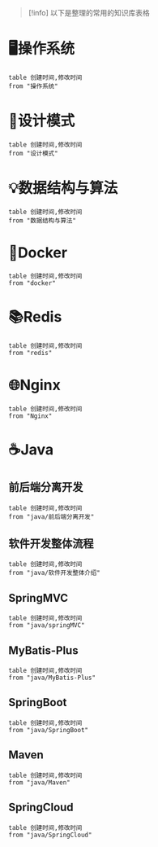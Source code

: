 

> [!info] 
> 以下是整理的常用的知识库表格

# 🖥️操作系统
```dataview
table 创建时间,修改时间
from "操作系统"
```
# 🎨设计模式
```dataview
table 创建时间,修改时间
from "设计模式"
```
# 💡数据结构与算法
```dataview
table 创建时间,修改时间
from "数据结构与算法"
```
# 🐋Docker
```dataview
table 创建时间,修改时间
from "docker"
```
# 📚Redis
```dataview
table 创建时间,修改时间
from "redis"
```
# 🌐Nginx
```dataview
table 创建时间,修改时间
from "Nginx"
```
# ☕Java
## 前后端分离开发
```dataview
table 创建时间,修改时间
from "java/前后端分离开发"
```

## 软件开发整体流程
```dataview
table 创建时间,修改时间
from "java/软件开发整体介绍"
```
## SpringMVC
```dataview
table 创建时间,修改时间
from "java/springMVC"
```
## MyBatis-Plus
```dataview
table 创建时间,修改时间
from "java/MyBatis-Plus"
```
## SpringBoot
```dataview
table 创建时间,修改时间
from "java/SpringBoot"
```
## Maven
```dataview
table 创建时间,修改时间
from "java/Maven"
```
## SpringCloud
```dataview
table 创建时间,修改时间
from "java/SpringCloud" 
```
